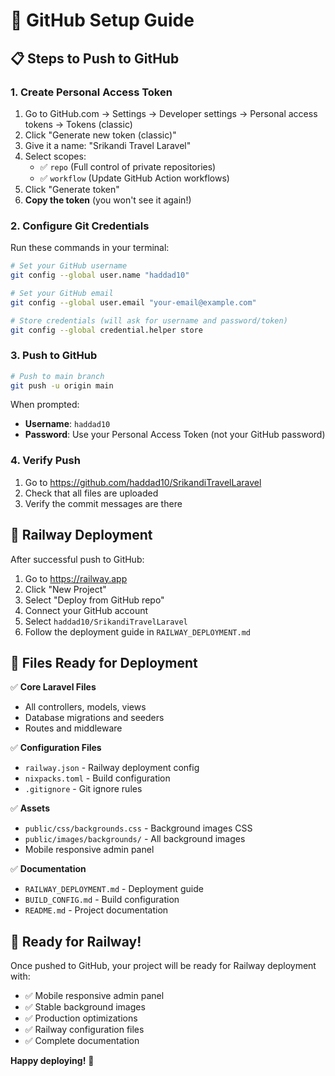 # 🔗 GitHub Setup Guide

## 📋 Steps to Push to GitHub

### 1. **Create Personal Access Token**

1. Go to GitHub.com → Settings → Developer settings → Personal access tokens → Tokens (classic)
2. Click "Generate new token (classic)"
3. Give it a name: "Srikandi Travel Laravel"
4. Select scopes:
   - ✅ `repo` (Full control of private repositories)
   - ✅ `workflow` (Update GitHub Action workflows)
5. Click "Generate token"
6. **Copy the token** (you won't see it again!)

### 2. **Configure Git Credentials**

Run these commands in your terminal:

```bash
# Set your GitHub username
git config --global user.name "haddad10"

# Set your GitHub email
git config --global user.email "your-email@example.com"

# Store credentials (will ask for username and password/token)
git config --global credential.helper store
```

### 3. **Push to GitHub**

```bash
# Push to main branch
git push -u origin main
```

When prompted:
- **Username**: `haddad10`
- **Password**: Use your Personal Access Token (not your GitHub password)

### 4. **Verify Push**

1. Go to https://github.com/haddad10/SrikandiTravelLaravel
2. Check that all files are uploaded
3. Verify the commit messages are there

## 🚀 **Railway Deployment**

After successful push to GitHub:

1. Go to https://railway.app
2. Click "New Project"
3. Select "Deploy from GitHub repo"
4. Connect your GitHub account
5. Select `haddad10/SrikandiTravelLaravel`
6. Follow the deployment guide in `RAILWAY_DEPLOYMENT.md`

## 📁 **Files Ready for Deployment**

✅ **Core Laravel Files**
- All controllers, models, views
- Database migrations and seeders
- Routes and middleware

✅ **Configuration Files**
- `railway.json` - Railway deployment config
- `nixpacks.toml` - Build configuration
- `.gitignore` - Git ignore rules

✅ **Assets**
- `public/css/backgrounds.css` - Background images CSS
- `public/images/backgrounds/` - All background images
- Mobile responsive admin panel

✅ **Documentation**
- `RAILWAY_DEPLOYMENT.md` - Deployment guide
- `BUILD_CONFIG.md` - Build configuration
- `README.md` - Project documentation

## 🎯 **Ready for Railway!**

Once pushed to GitHub, your project will be ready for Railway deployment with:

- ✅ Mobile responsive admin panel
- ✅ Stable background images
- ✅ Production optimizations
- ✅ Railway configuration files
- ✅ Complete documentation

**Happy deploying!** 🚀 